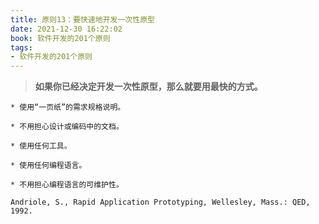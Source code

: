 ```yaml
---
title: 原则13：要快速地开发一次性原型
date: 2021-12-30 16:22:02
book: 软件开发的201个原则
tags:
- 软件开发的201个原则
---
```


> **如果你已经决定开发一次性原型，那么就要用最快的方式。**



    * 使用“一页纸”的需求规格说明。
    
    * 不用担心设计或编码中的文档。
    
    * 使用任何工具。
    
    * 使用任何编程语言。
    
    * 不用担心编程语言的可维护性。



`Andriole, S., Rapid Application Prototyping, Wellesley, Mass.: QED, 1992.`